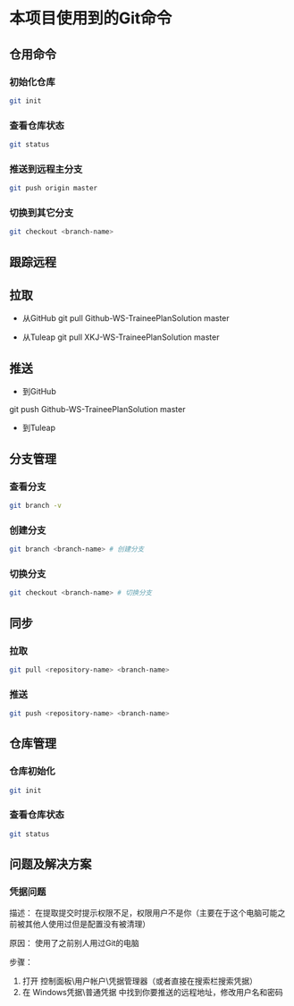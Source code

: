 ﻿# 本项目使用到的Git命令

## 仓用命令

### 初始化仓库

```bash
git init
```
### 查看仓库状态

```bash
git status
```

### 推送到远程主分支

```bash
git push origin master
```

### 切换到其它分支

```bash
git checkout <branch-name>
```

## 跟踪远程

## 拉取

- 从GitHub
git pull Github-WS-TraineePlanSolution master

- 从Tuleap
git pull XKJ-WS-TraineePlanSolution master

## 推送

- 到GitHub

git push Github-WS-TraineePlanSolution master

- 到Tuleap

## 分支管理


### 查看分支

```bash
git branch -v
```

### 创建分支

```bash
git branch <branch-name> # 创建分支
```

### 切换分支

```bash
git checkout <branch-name> # 切换分支
```

## 同步

### 拉取

```bash
git pull <repository-name> <branch-name>
```

### 推送

```bash
git push <repository-name> <branch-name>
```

## 仓库管理

### 仓库初始化

```bash
git init
```

### 查看仓库状态

```bash
git status
```

## 问题及解决方案

### 凭据问题

描述：
在提取提交时提示权限不足，权限用户不是你（主要在于这个电脑可能之前被其他人使用过但是配置没有被清理）

原因：
使用了之前别人用过Git的电脑

步骤：
1. 打开 控制面板\用户帐户\凭据管理器（或者直接在搜索栏搜索凭据）
2. 在 Windows凭据\普通凭据 中找到你要推送的远程地址，修改用户名和密码
